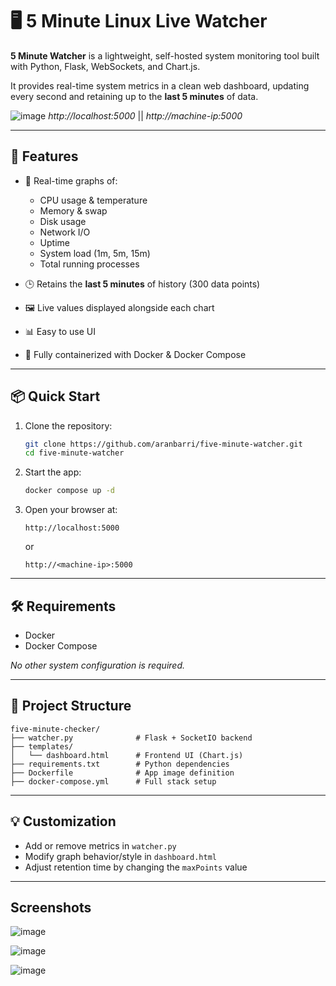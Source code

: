 # 🖥️ 5 Minute Linux Live Watcher

**5 Minute Watcher** is a lightweight, self-hosted system monitoring tool built with Python, Flask, WebSockets, and Chart.js.  

It provides real-time system metrics in a clean web dashboard, updating every second and retaining up to the **last 5 minutes** of data.

![image](https://github.com/user-attachments/assets/722c6b1f-66d3-42bc-b562-bdd31cd1af07)
*http://localhost:5000* || 
*http://machine-ip:5000*

---

## 🚀 Features

- 🔄 Real-time graphs of:
  - CPU usage & temperature
  - Memory & swap
  - Disk usage
  - Network I/O
  - Uptime
  - System load (1m, 5m, 15m)
  - Total running processes
    
- 🕒 Retains the **last 5 minutes** of history (300 data points)
- 🖼️ Live values displayed alongside each chart
- 📊 Easy to use UI 
- 🐳 Fully containerized with Docker & Docker Compose

---

## 📦 Quick Start

1. Clone the repository:
   ```bash
   git clone https://github.com/aranbarri/five-minute-watcher.git
   cd five-minute-watcher
   ```

2. Start the app:
   ```bash
   docker compose up -d 
   ```

3. Open your browser at:
   ```
   http://localhost:5000
   ```
   or
   ```
   http://<machine-ip>:5000
   ```


---

## 🛠 Requirements

- Docker
- Docker Compose

_No other system configuration is required._

---

## 📁 Project Structure

```
five-minute-checker/
├── watcher.py              # Flask + SocketIO backend
├── templates/
│   └── dashboard.html      # Frontend UI (Chart.js)
├── requirements.txt        # Python dependencies
├── Dockerfile              # App image definition
├── docker-compose.yml      # Full stack setup
```

---

## 💡 Customization

- Add or remove metrics in `watcher.py`
- Modify graph behavior/style in `dashboard.html`
- Adjust retention time by changing the `maxPoints` value

---

## Screenshots
![image](https://github.com/user-attachments/assets/940b0212-fe43-43b7-b471-6e5657d16593)

![image](https://github.com/user-attachments/assets/04c0428c-b2b3-42f3-b3ef-b2c62360ce64)

![image](https://github.com/user-attachments/assets/4a0cfdb3-dd7f-4204-89a6-ababe27dfbc5)

